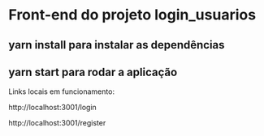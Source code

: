 # Front-end do projeto login_usuarios

## yarn install para instalar as dependências

## yarn start para rodar a aplicação

Links locais em funcionamento: 

http://localhost:3001/login

http://localhost:3001/register

